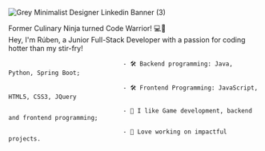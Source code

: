 ![Grey Minimalist Designer Linkedin Banner (3)](https://github.com/RubenAlmeidaSantos/RubenAlmeidaSantos/assets/159732799/b4575c9b-a294-4c3c-8e56-22a18f8aaafd)

Former Culinary Ninja turned Code Warrior! 💻🍳                                                
Hey, I'm Rúben, a Junior Full-Stack Developer with a passion for coding hotter than my stir-fry!

                                      
                                    - 🛠️ Backend programming: Java, Python, Spring Boot;

                                    - 🛠️ Frontend Programming: JavaScript, HTML5, CSS3, JQuery

                                    - 👀 I like Game development, backend and frontend programming;

                                    - 💞️ Love working on impactful projects.

<!---
RubenAlmeidaSantos/RubenAlmeidaSantos is a ✨ special ✨ repository because its `README.md` (this file) appears on your GitHub profile.
You can click the Preview link to take a look at your changes.
--->
